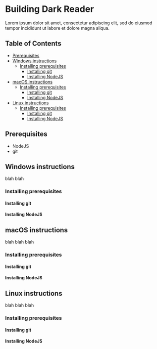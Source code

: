 # Building Dark Reader

Lorem ipsum dolor sit amet, consectetur adipiscing elit, sed do eiusmod tempor incididunt ut labore et dolore magna aliqua.

## Table of Contents

- [Prerequisites](#prerequisites)
- [Windows instructions](#windows-instructions)
  - [Installing prerequisites](#installing-prerequisites)
     - [Installing git](#installing-git)
     - [Installing NodeJS](#installing-nodejs)
- [macOS instructions](#macos-instructions)
  - [Installing prerequisites](#installing-prerequisites-1)
     - [Installing git](#installing-git-1)
     - [Installing NodeJS](#installing-nodejs-1)
- [Linux instructions](#linux-instructions)
  - [Installing prerequisites](#installing-prerequisites-2)
     - [Installing git](#installing-git-2)
     - [Installing NodeJS](#installing-nodejs-2)

## Prerequisites

- NodeJS
- git

## Windows instructions

blah blah 

### Installing prerequisites 

#### Installing git

#### Installing NodeJS


## macOS instructions

blah blah blah

### Installing prerequisites 

#### Installing git

#### Installing NodeJS


## Linux instructions

blah blah blah

### Installing prerequisites

#### Installing git

#### Installing NodeJS
